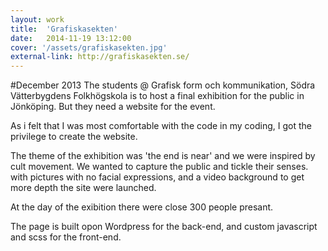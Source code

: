 ```yaml
---
layout: work
title:  'Grafiskasekten'
date:   2014-11-19 13:12:00
cover: '/assets/grafiskasekten.jpg'
external-link: http://grafiskasekten.se/
---
```

#December 2013
The students @ Grafisk form och kommunikation, Södra Vätterbygdens Folkhögskola is to host a final exhibition for the public in Jönköping.
But they need a website for the event.

As i felt that I was most comfortable with the code in my coding, I got the privilege to create the website.

The theme of the exhibition was 'the end is near' and we were inspired by cult movement. We wanted to capture the public and tickle their senses.
with pictures with no facial expressions, and a video background to get more depth the site were launched.

At the day of the exibition there were close 300 people presant.

The page is built opon Wordpress for the back-end, and custom javascript and scss for the front-end.